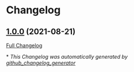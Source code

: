 # Changelog

## [1.0.0](https://github.com/codenamephp/chef.cookbook.gitClient/tree/1.0.0) (2021-08-21)

[Full Changelog](https://github.com/codenamephp/chef.cookbook.gitClient/compare/24fa20cfaa7dd71dc034ab6de7ea7507f79d8477...1.0.0)



\* *This Changelog was automatically generated by [github_changelog_generator](https://github.com/github-changelog-generator/github-changelog-generator)*
